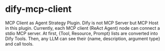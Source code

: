 # dify-mcp-client
MCP Client as Agent Strategy Plugin. Dify is not MCP Server but MCP Host in this plugin. Currently, each MCP client (ReAct Agent) node can connect a stdio MCP server.  At first, {Tool, Resource, Prompt} lists are converted into Dify Tools. Then, any LLM can see their {name, description, argument type} and call tools.
